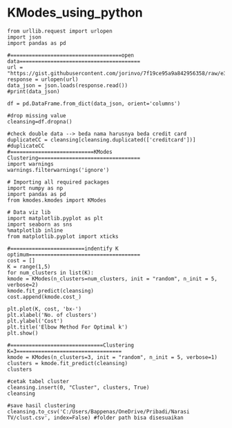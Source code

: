 # KModes_using_python

    from urllib.request import urlopen
    import json
    import pandas as pd

    #====================================open data=======================================
    url = "https://gist.githubusercontent.com/jorinvo/7f19ce95a9a842956358/raw/e319340c2f6691f9cc8d8cc57ed532b5093e3619/data.json"
    response = urlopen(url)
    data_json = json.loads(response.read())
    #print(data_json)
    
    df = pd.DataFrame.from_dict(data_json, orient='columns')

    #drop missing value
    cleansing=df.dropna()

    #check double data --> beda nama harusnya beda credit card
    duplicateCC = cleansing[cleansing.duplicated(['creditcard'])]
    #duplicateCC
    #===========================KModes Clustering=================================
    import warnings
    warnings.filterwarnings('ignore')

    # Importing all required packages
    import numpy as np
    import pandas as pd
    from kmodes.kmodes import KModes

    # Data viz lib
    import matplotlib.pyplot as plt
    import seaborn as sns
    %matplotlib inline
    from matplotlib.pyplot import xticks

    #========================indentify K optimum====================================
    cost = []
    K = range(1,5)
    for num_clusters in list(K):
    kmode = KModes(n_clusters=num_clusters, init = "random", n_init = 5, verbose=2)
    kmode.fit_predict(cleansing)
    cost.append(kmode.cost_)
    
    plt.plot(K, cost, 'bx-')
    plt.xlabel('No. of clusters')
    plt.ylabel('Cost')
    plt.title('Elbow Method For Optimal k')
    plt.show()

    #==============================Clustering K=3==================================
    kmode = KModes(n_clusters=3, init = "random", n_init = 5, verbose=1)
    clusters = kmode.fit_predict(cleansing)
    clusters

    #cetak tabel cluster
    cleansing.insert(0, "Cluster", clusters, True)
    cleansing

    #save hasil clustering
    cleansing.to_csv('C:/Users/Bappenas/OneDrive/Pribadi/Narasi TV/clust.csv', index=False) #folder path bisa disesuaikan
